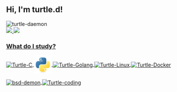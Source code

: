 ## Hi, I'm turtle.d!
<img src="https://komarev.com/ghpvc/?username=turtle-daemon&style=flat&color=yellowgreen" alt="turtle-daemon"/> 
<div>
  <a href="https://github.com/turtle-daemon">
  <img height="160em" src="https://github-readme-stats.vercel.app/api?username=turtle-daemon&theme=gruvbox&show_icons=true" style="max-width:50%;"/>
  <img height="160em" src="https://github-readme-stats.vercel.app/api/top-langs/?username=turtle-daemon&layout=compact&langs_count=7&theme=gruvbox" style="max-width:50%;"/>
</div>

### What do I study?
  <div style="display: inline_block">
  <img align="center" alt="Turtle-C" height="48" width="48" src="https://cdn.jsdelivr.net/gh/devicons/devicon/icons/c/c-original.svg">
  <img align="center" alt="Turtle-Python" height="48" width="48" src="https://raw.githubusercontent.com/devicons/devicon/master/icons/python/python-original.svg">
  <img align="center" alt="Turtle-Golang" height="48" width="48" src="https://cdn.jsdelivr.net/gh/devicons/devicon/icons/go/go-original.svg">
  <img align="center" alt="Turtle-Linux" height="48" width="48" src="https://icongr.am/devicon/linux-original.svg">
  <img align="center" alt="Turtle-Docker" height="52" width="52" src="https://icongr.am/devicon/docker-original.svg">
  </div>
  <p><div>
    <img align="center" alt="bsd-demon" height="256" width="256" src="https://media.giphy.com/media/v1.Y2lkPTc5MGI3NjExemR0cGdvOTFub3Y1YXF4aHJ0MDkzZGlpenBncjhkcWJoZ3p4OWJ6cSZlcD12MV9pbnRlcm5hbF9naWZfYnlfaWQmY3Q9Zw/dDwicM3uFUqfC/giphy.gif">
    <img align="center" alt="Turtle-coding" src="https://media3.giphy.com/media/v1.Y2lkPTc5MGI3NjExc2FiNDNua2l5Z25nNWRlYXZyazdwMWtlbWhyaGdjMmQyemp1MWJ5ciZlcD12MV9pbnRlcm5hbF9naWZfYnlfaWQmY3Q9Zw/KmHueA88mFABT9GkkR/giphy.gif">
  </div></p>
